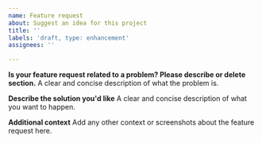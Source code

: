 ```yaml
---
name: Feature request
about: Suggest an idea for this project
title: ''
labels: 'draft, type: enhancement'
assignees: ''

---
```


**Is your feature request related to a problem? Please describe or delete section.**
A clear and concise description of what the problem is.

**Describe the solution you'd like**
A clear and concise description of what you want to happen.

**Additional context**
Add any other context or screenshots about the feature request here.

